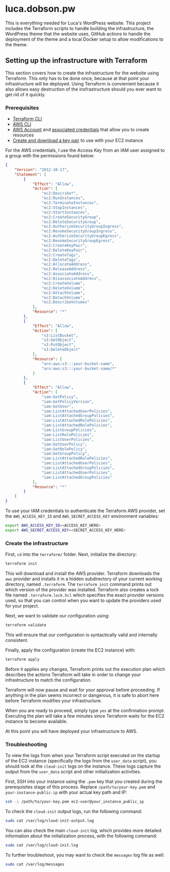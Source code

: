 # luca.dobson.pw

This is everything needed for Luca's WordPress website. This project includes the Terraform scripts to handle building the infrastructure, the WordPress theme that the website uses, GitHub actions to handle the deployment of the theme and a local Docker setup to allow modifications to the theme.

## Setting up the infrastructure with Terraform

This section covers how to create the infrastructure for the website using Terraform. This only has to be done once, because at that point your infrastructure will be deployed. Using Terraform is convienient because it also allows easy destruction of the insfrastructure should you ever want to get rid of it quickly.

### Prerequisites

- [Terraform CLI](https://developer.hashicorp.com/terraform/tutorials/aws-get-started/install-cli)
- [AWS CLI](https://docs.aws.amazon.com/cli/latest/userguide/getting-started-install.html)
- [AWS Account](https://aws.amazon.com/free) and [associated credentials](https://docs.aws.amazon.com/general/latest/gr/aws-sec-cred-types.html) that allow you to create resources
- [Create and download a key pair](https://docs.aws.amazon.com/AWSEC2/latest/UserGuide/create-key-pairs.html) to use with your EC2 instance

For the AWS credentials, I use the Access Key from an IAM user assigned to a group with the permissions found below:

```json
{
    "Version": "2012-10-17",
    "Statement": [
        {
            "Effect": "Allow",
            "Action": [
                "ec2:Describe*",
                "ec2:RunInstances",
                "ec2:TerminateInstances",
                "ec2:StopInstances",
                "ec2:StartInstances",
                "ec2:CreateSecurityGroup",
                "ec2:DeleteSecurityGroup",
                "ec2:AuthorizeSecurityGroupIngress",
                "ec2:RevokeSecurityGroupIngress",
                "ec2:AuthorizeSecurityGroupEgress",
                "ec2:RevokeSecurityGroupEgress",
                "ec2:CreateKeyPair",
                "ec2:DeleteKeyPair",
                "ec2:CreateTags",
                "ec2:DeleteTags",
                "ec2:AllocateAddress",
                "ec2:ReleaseAddress",
                "ec2:AssociateAddress",
                "ec2:DisassociateAddress",
                "ec2:CreateVolume",
                "ec2:DeleteVolume",
                "ec2:AttachVolume",
                "ec2:DetachVolume",
                "ec2:DescribeVolumes"
            ],
            "Resource": "*"
        },
        {
            "Effect": "Allow",
            "Action": [
                "s3:ListBucket",
                "s3:GetObject",
                "s3:PutObject",
                "s3:DeleteObject"
            ],
            "Resource": [
                "arn:aws:s3:::your-bucket-name",
                "arn:aws:s3:::your-bucket-name/*"
            ]
        },
        {
            "Effect": "Allow",
            "Action": [
                "iam:GetPolicy",
                "iam:GetPolicyVersion",
                "iam:GetUser",
                "iam:ListAttachedUserPolicies",
                "iam:ListAttachedGroupPolicies",
                "iam:ListAttachedRolePolicies",
                "iam:ListAttachedRolePolicies",
                "iam:ListGroupPolicies",
                "iam:ListRolePolicies",
                "iam:ListUserPolicies",
                "iam:GetUserPolicy",
                "iam:GetRolePolicy",
                "iam:GetGroupPolicy",
                "iam:ListAttachedRolePolicies",
                "iam:ListAttachedUserPolicies",
                "iam:ListAttachedGroupPolicies",
                "iam:ListAttachedUserPolicies",
                "iam:ListAttachedGroupPolicies"
            ],
            "Resource": "*"
        }
    ]
}
```

To use your IAM credentials to authenticate the Terraform AWS provider, set the `AWS_ACCESS_KEY_ID` and `AWS_SECRET_ACCESS_KEY` environment variables:

```bash
export AWS_ACCESS_KEY_ID=<ACCESS_KEY_HERE>
export AWS_SECRET_ACCESS_KEY=<SECRET_ACCESS_KEY_HERE>
```

### Create the infrastructure

First, `cd` into the `terraform/` folder. Next, initialize the directory:

```bash
terraform init
```

This will download and install the AWS provider. Terraform downloads the `aws` provider and installs it in a hidden subdirectory of your current working directory, named `.terraform`. The `terraform init` command prints out which version of the provider was installed. Terraform also creates a lock file named `.terraform.lock.hcl` which specifies the exact provider versions used, so that you can control when you want to update the providers used for your project.

Next, we want to validate our configuration using:

```bash
terraform validate
```

This will ensure that our configuration is syntactically valid and internally consistent.

Finally, apply the configuration (create the EC2 instance) with:

```bash
terraform apply
```

Before it applies any changes, Terraform prints out the execution plan which describes the actions Terraform will take in order to change your infrastructure to match the configuration.

Terraform will now pause and wait for your approval before proceeding. If anything in the plan seems incorrect or dangerous, it is safe to abort here before Terraform modifies your infrastructure.

When you are ready to proceed, simply type `yes` at the confirmation prompt. Executing the plan will take a few minutes since Terraform waits for the EC2 instance to become available.

At this point you will have deployed your infrastructure to AWS.

### Troubleshooting

To view the logs from when your Terraform script executed on the startup of the EC2 instance (specifically the logs from the `user_data` script), you should look at the `cloud-init` logs on the instance. These logs capture the output from the `user_data` script and other initialization activities.

First, SSH into your instance using the `.pem` key that you created during the prerequisites stage of this process. Replace `/path/to/your-key.pem` and `your-instance-public-ip` with your actual key path and IP:

```bash
ssh -i /path/to/your-key.pem ec2-user@your_instance_public_ip
```

To check the `cloud-init` output logs, run the following command:

```bash
sudo cat /var/log/cloud-init-output.log
```

You can also check the main `cloud-init` log, which provides more detailed information about the initialization process, with the following command:

```bash
sudo cat /var/log/cloud-init.log
```

To further troubleshoot, you may want to check the `messages` log file as well:

```bash
sudo cat /var/log/messages
```